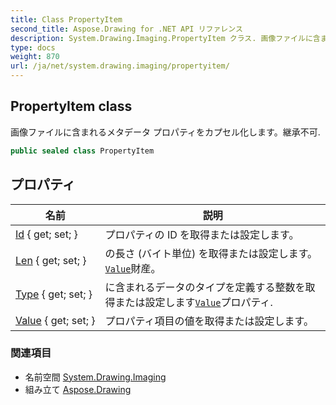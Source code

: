 ```yaml
---
title: Class PropertyItem
second_title: Aspose.Drawing for .NET API リファレンス
description: System.Drawing.Imaging.PropertyItem クラス. 画像ファイルに含まれるメタデータ プロパティをカプセル化します継承不可.
type: docs
weight: 870
url: /ja/net/system.drawing.imaging/propertyitem/
---
```

## PropertyItem class

画像ファイルに含まれるメタデータ プロパティをカプセル化します。継承不可.

```csharp
public sealed class PropertyItem
```

## プロパティ

| 名前 | 説明 |
| --- | --- |
| [Id](../../system.drawing.imaging/propertyitem/id/) { get; set; } | プロパティの ID を取得または設定します。 |
| [Len](../../system.drawing.imaging/propertyitem/len/) { get; set; } | の長さ (バイト単位) を取得または設定します。[`Value`](./value/)財産。 |
| [Type](../../system.drawing.imaging/propertyitem/type/) { get; set; } | に含まれるデータのタイプを定義する整数を取得または設定します[`Value`](./value/)プロパティ. |
| [Value](../../system.drawing.imaging/propertyitem/value/) { get; set; } | プロパティ項目の値を取得または設定します。 |

### 関連項目

* 名前空間 [System.Drawing.Imaging](../../system.drawing.imaging/)
* 組み立て [Aspose.Drawing](../../)


